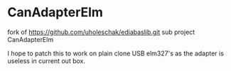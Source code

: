 # CanAdapterElm
fork of https://github.com/uholeschak/ediabaslib.git sub project CanAdapterElm


I hope to patch this to work on plain clone USB elm327's as the adapter is useless in current out box.
